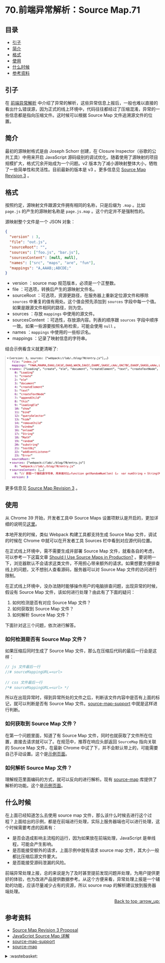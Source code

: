 # 70.前端异常解析：Source Map.71
## <a name="index"></a> 目录
- [引子](#start)
- [简介](#intro)
- [格式](#format)
- [使用](#analyze)
- [什么时候](#when)
- [参考资料](#reference)

## <a name="start"></a> 引子
在 [前端异常解析][url-blog-69] 中介绍了异常的解析，这些异常信息上报后，一般也难以直接的看出什么错误源，因为正式的线上环境中，代码往往都经过了压缩混淆，异常的一些信息都是指向压缩文件。这时候可以根据 Source Map 文件追溯源文件的位置。

## <a name="intro"></a> 简介
最初的源映射格式是由 Joseph Schorr 创建，在 Closure Inspector（谷歌的公共工具）中用来开启 JavaScript 源码级别的调试优化。随着使用了源映射的项目规模扩大，格式冗余开始成为一个问题。v2 版本为了减小源映射整体大小，牺牲了一些简单性和灵活性。目前最新的版本是 v3 。更多信息见 [Source Map Revision 3][url-spec-1] 。

## <a name="format"></a> 格式
按照约定，源映射文件跟源文件拥有相同的名称，只是后缀为 `.map` 。比如 `page.js` 的产生的源映射名称是 `page.js.map` 。这个约定并不是强制性的。

源映射整个文件是一个 JSON 对象：
```json
{
  "version" : 3,
  "file": "out.js",
  "sourceRoot": "",
  "sources": ["foo.js", "bar.js"],
  "sourcesContent": [null, null],
  "names": ["src", "maps", "are", "fun"],
  "mappings": "A,AAAB;;ABCDE;"
}
```
- version ：source map 规范版本，必须是一个正整数。
- file ：可选项，转换后产生的源映射文件名。
- sourceRoot ：可选项，资源更路径，在服务器上重新定位源文件和移除 `sources` 中重复的值有用处。这个值会预先添加到 `sources` 字段中每一个值。如果是跟源文件相同的路径，则为空。
- sources ：存放 `mappings` 中使用的源文件。
- sourcesContent ：可选性，存放源内容。列表的顺序跟 `sources` 字段中顺序一致。如果一些源要按照名称检索，可能会使用 `null` 。
- names ：`mappings` 中使用的一些标识名。
- mappings ：记录了映射信息的字符串。

结合示例看含义就更清晰了:

![70-source-map][url-local-1]

更多信息见 [Source Map Revision 3][url-spec-1] 。

## <a name="analyze"></a> 使用
从 Chrome 39 开始，开发者工具中 Source Maps 设置项默认是开启的，更加详细的说明见[这里][url-docs-1]。

本地开发的时候，类似 Webpack 构建工具都支持生成 Source Map 文件，调试的时候在 Chrome 中就可以在开发者工具 Sources 栏中看到对应源代码位置。

在正式线上环境中，需不需要生成并部署 Source Map 文件，就看各自的考虑，可以参考一下这篇文章 [Should I Use Source Maps in Production?][url-article-2] 。要说明一下，浏览器默认不会请求这类文件，不用担心带来额外的请求。如果想要方便排查线上的问题，又不想别人查看源码，服务器可以对 Source Map 文件的访问进行限制。

在正式线上环境中，没办法随时能够操作用户的电脑排查问题，出现异常的时候，假设有 Source Map 文件，该如何进行处理？由此有了下面的疑问：
1. 如何检测是否有对应 Source Map 文件？
2. 如何获取到 Source Map 文件？
3. 如何解析 Source Map 文件？

下面针对这三个问题，依次进行解答。
### 如何检测是否有 Source Map 文件？
如果压缩后同时生成了 Source Map 文件，那么在压缩后代码的最后一行会是这样：
```js
// js 文件最后一行
//# sourceMappingURL=<url>

// css 文件最后一行
/*# sourceMappingURL=<url> */
```
所以在出现异常时，得到异常所处的文件之后，判断该文件内容中是否有上面的标记，就可以判断是否有 Source Map 文件。[source-map-support][url-github-2] 中就是这样进行判断。

### 如何获取到 Source Map 文件？
在第一个问题里面，知道了有 Source Map 文件，同时也就获取了文件所在位置，直接去请求就可以了。在规范中，推荐在响应头部返回 `SourceMap` 指向关联的 Source Map 文件，在最新 Chrome 中试了下，并不会默认带上的，可能需要自己手动设置。这个是[示例页面][url-lab-1]。
### 如何解析 Source Map 文件？
理解规范里面编码的方式，就可以反向的进行解析。现有 [source-map][url-github-3] 库提供了解析的功能。这个是[示例页面][url-lab-2]。

## <a name="when"></a> 什么时候
在上面已经知道怎么去使用 source map 文件，那么该什么时候去进行这个过程？上面给出的示例，都是在前端进行处理，实际上服务器端也可以进行处理，这个时候需要考虑的因素有：
- 是否会造成影响主流程的运行，因为如果放在前端处理，JavaScript 是单线程，可能会产生影响。
- 是否能接受额外的请求，上面示例中就有请求 source map 文件，其大小一般都比压缩后源文件要大。
- 是否能接受源码泄漏的风险。

前端异常处理上报，总的来说是为了及时甚至提前发现问题并处理，为用户提供更好的体验，也为改进产品提供数据参考。从这个方便来看，异常处理上报是一个辅助的功能，应该尽量减少占有的资源，所以 source map 的解析建议放到服务器端处理。

<div align="right"><a href="#index">Back to top :arrow_up:</a></div>

## <a name="reference"></a> 参考资料
- [Source Map Revision 3 Proposal][url-spec-1]
- [JavaScript Source Map 详解][url-article-1]
- [source-map-support][url-github-2]
- [source-map][url-github-3]


[url-spec-1]:https://sourcemaps.info/spec.html
[url-blog-69]:https://github.com/XXHolic/blog/issues/70
[url-article-1]:http://www.ruanyifeng.com/blog/2013/01/javascript_source_map.html
[url-article-2]:https://css-tricks.com/should-i-use-source-maps-in-production/
[url-github-1]:https://github.com/bugsnag/sourcemaps.info
[url-github-2]:https://github.com/evanw/node-source-map-support
[url-github-3]:https://github.com/mozilla/source-map
[url-mdn-1]:https://developer.mozilla.org/en-US/docs/Web/HTTP/Headers/SourceMap
[url-docs-1]:https://developers.google.com/web/tools/chrome-devtools/javascript/source-maps
[url-lab-1]:https://xxholic.github.io/lab/blog/70/index.html
[url-lab-2]:https://xxholic.github.io/lab/blog/70/source-map.html

[url-local-1]:./images/70/source-map.png

<details>
<summary>:wastebasket:</summary>

何苦为难自己

![70-poster-0][url-local-poster0]

![70-poster-1][url-local-poster1]

</details>

[url-local-poster0]: ./images/70/poster.png
[url-local-poster1]: ./images/70/poster1.jpeg
